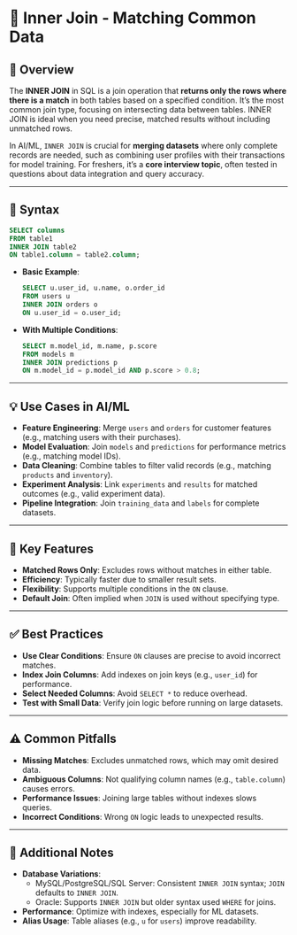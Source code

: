 # 🔗 Inner Join - Matching Common Data

## 🌟 Overview

The **INNER JOIN** in SQL is a join operation that **returns only the rows where there is a match** in both tables based on a specified condition. It’s the most common join type, focusing on intersecting data between tables. INNER JOIN is ideal when you need precise, matched results without including unmatched rows.

In AI/ML, `INNER JOIN` is crucial for **merging datasets** where only complete records are needed, such as combining user profiles with their transactions for model training. For freshers, it’s a **core interview topic**, often tested in questions about data integration and query accuracy.

---

## 📜 Syntax

```sql
SELECT columns
FROM table1
INNER JOIN table2
ON table1.column = table2.column;
```

- **Basic Example**:
  ```sql
  SELECT u.user_id, u.name, o.order_id
  FROM users u
  INNER JOIN orders o
  ON u.user_id = o.user_id;
  ```
- **With Multiple Conditions**:
  ```sql
  SELECT m.model_id, m.name, p.score
  FROM models m
  INNER JOIN predictions p
  ON m.model_id = p.model_id AND p.score > 0.8;
  ```

---

## 💡 Use Cases in AI/ML

- **Feature Engineering**: Merge `users` and `orders` for customer features (e.g., matching users with their purchases).
- **Model Evaluation**: Join `models` and `predictions` for performance metrics (e.g., matching model IDs).
- **Data Cleaning**: Combine tables to filter valid records (e.g., matching `products` and `inventory`).
- **Experiment Analysis**: Link `experiments` and `results` for matched outcomes (e.g., valid experiment data).
- **Pipeline Integration**: Join `training_data` and `labels` for complete datasets.

---

## 🔑 Key Features

- **Matched Rows Only**: Excludes rows without matches in either table.
- **Efficiency**: Typically faster due to smaller result sets.
- **Flexibility**: Supports multiple conditions in the `ON` clause.
- **Default Join**: Often implied when `JOIN` is used without specifying type.

---

## ✅ Best Practices

- **Use Clear Conditions**: Ensure `ON` clauses are precise to avoid incorrect matches.
- **Index Join Columns**: Add indexes on join keys (e.g., `user_id`) for performance.
- **Select Needed Columns**: Avoid `SELECT *` to reduce overhead.
- **Test with Small Data**: Verify join logic before running on large datasets.

---

## ⚠️ Common Pitfalls

- **Missing Matches**: Excludes unmatched rows, which may omit desired data.
- **Ambiguous Columns**: Not qualifying column names (e.g., `table.column`) causes errors.
- **Performance Issues**: Joining large tables without indexes slows queries.
- **Incorrect Conditions**: Wrong `ON` logic leads to unexpected results.

---

## 📝 Additional Notes

- **Database Variations**:
  - MySQL/PostgreSQL/SQL Server: Consistent `INNER JOIN` syntax; `JOIN` defaults to `INNER JOIN`.
  - Oracle: Supports `INNER JOIN` but older syntax used `WHERE` for joins.
- **Performance**: Optimize with indexes, especially for ML datasets.
- **Alias Usage**: Table aliases (e.g., `u` for `users`) improve readability.